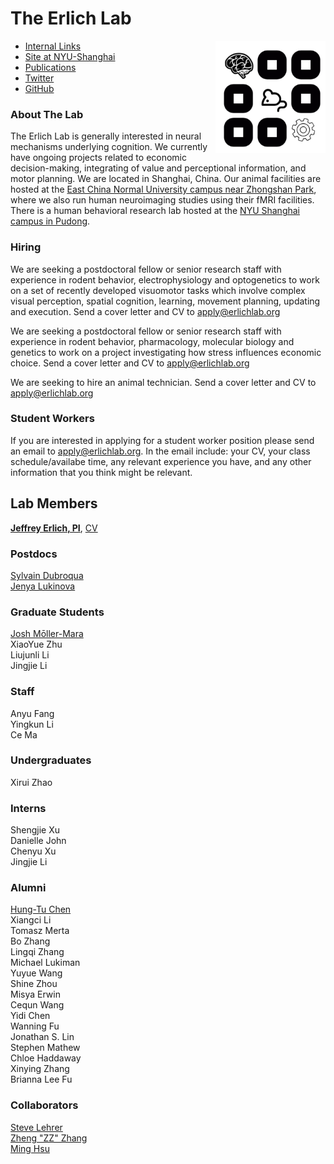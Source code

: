 # The Erlich Lab
<img src='media/logo.png' height=180 align=right>

+ [Internal Links](https://int.erlichlab.org) </br> 
+ [Site at NYU-Shanghai](http://neuro.shanghai.nyu.edu/erlich_lab) </br>
+ [Publications](https://scholar.google.com.hk/citations?user=kI5EI3AAAAAJ&hl=en) </br>
+ [Twitter](https://twitter.com/erlichlab) </br>
+ [GitHub](https://github.com/erlichlab) </br>

### About The Lab

The Erlich Lab is generally interested in neural mechanisms underlying cognition. We currently have ongoing projects related to economic decision-making, integrating of value and perceptional information, and motor planning. We are located in Shanghai, China. Our animal facilities are hosted at the [East China Normal University campus near Zhongshan Park](http://english.ecnu.edu.cn/1810/list.htm), where we also run human neuroimaging studies using their fMRI facilities. There is a human behavioral research lab hosted at the [NYU Shanghai campus in Pudong](https://wp.nyu.edu/shbeel/).

### Hiring

We are seeking a postdoctoral fellow or senior research staff with experience in rodent behavior,
electrophysiology and optogenetics to work on a set of
recently developed visuomotor tasks which involve complex visual
perception, spatial cognition, learning, movement planning, updating and
execution. Send a cover letter and CV to apply@erlichlab.org

We are seeking a postdoctoral fellow or senior research staff with experience in rodent behavior, pharmacology, molecular biology and genetics to work on a project investigating how stress 
influences economic choice. Send a cover letter and CV to apply@erlichlab.org

We are seeking to hire an animal technician. Send a cover letter and CV to apply@erlichlab.org

### Student Workers

If you are interested in applying for a student worker position please
send an email to
[apply\@erlichlab.org](mailto:apply@erlichlab.org?subject=NYUSH%20student%20worker).
In the email include: your CV, your class schedule/availabe time, any
relevant experience you have, and any other information that you think
might be relevant.

## Lab Members

[**Jeffrey Erlich, PI**](http://neuro.shanghai.nyu.edu/erlich_lab), [CV](http://www.cns.nyu.edu/~jerlich/dl/jce_cv.pdf)

### Postdocs

[Sylvain
Dubroqua](https://research.shanghai.nyu.edu/centers-and-institutes/brain/people/sylvain-dubroqua)\
[Jenya
Lukinova](https://research.shanghai.nyu.edu/centers-and-institutes/brain/people/evgeniya-lukinova)

### Graduate Students

[Josh Mōller-Mara](http://jmm.io)\
XiaoYue Zhu\
Liujunli Li\
Jingjie Li

### Staff

Anyu Fang\
Yingkun Li\
Ce Ma

### Undergraduates

Xirui Zhao

### Interns

Shengjie Xu\
Danielle John\
Chenyu Xu\
Jingjie Li

### Alumni

[Hung-Tu Chen](https://github.com/transedward)\
Xiangci Li\
Tomasz Merta\
Bo Zhang\
Lingqi Zhang\
Michael Lukiman\
Yuyue Wang\
Shine Zhou\
Misya Erwin\
Cequn Wang\
Yidi Chen\
Wanning Fu\
Jonathan S. Lin\
Stephen Mathew\
Chloe Haddaway\
Xinying Zhang\
Brianna Lee Fu

### Collaborators

[Steve Lehrer](http://post.queensu.ca/%7Elehrers/)\
[Zheng \"ZZ\"
Zhang](https://shanghai.nyu.edu/academics/faculty/directory/zheng-zhang)\
[Ming Hsu](http://neuroecon.berkeley.edu)
